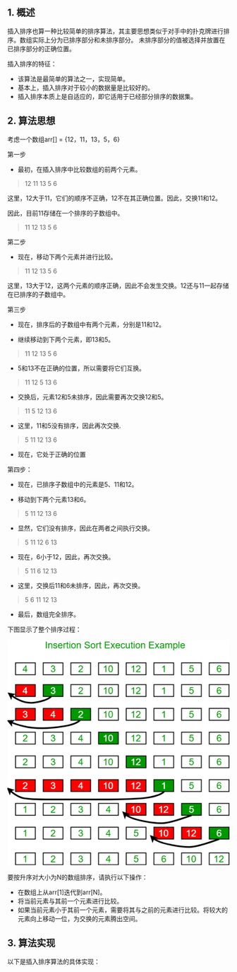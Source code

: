 ## 1. 概述

插入排序也算一种比较简单的排序算法，其主要思想类似于对手中的扑克牌进行排序。数组实际上分为已排序部分和未排序部分。
未排序部分的值被选择并放置在已排序部分的正确位置。

插入排序的特征：

+ 该算法是最简单的算法之一，实现简单。
+ 基本上，插入排序对于较小的数据量是比较好的。
+ 插入排序本质上是自适应的，即它适用于已经部分排序的数据集。

## 2. 算法思想

考虑一个数组arr[] = {12，11，13，5，6}

第一步

+ 最初，在插入排序中比较数组的前两个元素。

> 12 11  13 5 6

这里，12大于11，它们的顺序不正确，12不在其正确位置。因此，交换11和12。

因此，目前11存储在一个排序的子数组中。

> 11 12  13 5 6

第二步

+ 现在，移动下两个元素并进行比较。

> 11  12 13  5 6

这里，13大于12，这两个元素的顺序正确，因此不会发生交换。12还与11一起存储在已排序的子数组中。

第三步

+ 现在，排序后的子数组中有两个元素，分别是11和12。

+ 继续移动到下两个元素，即13和5。

> 11 12 13 5 6

+ 5和13不在正确的位置，所以需要将它们互换。

> 11 12 5 13 6

+ 交换后，元素12和5未排序，因此需要再次交换12和5。

> 11 5 12 13 6

+ 这里，11和5没有排序，因此再次交换.

> 5 11 12 13 6

+ 现在，它处于正确的位置

第四步：

+ 现在，已排序子数组中的元素是5、11和12。

+ 移动到下两个元素13和6。

> 5 11 12 13 6

+ 显然，它们没有排序，因此在两者之间执行交换。

> 5 11 12 6 13

+ 现在，6小于12，因此，再次交换。

> 5 11 6 12 13

+ 这里，交换后11和6未排序，因此，再次交换。

> 5 6 11 12 13

+ 最后，数组完全排序。

下图显示了整个排序过程：

<img src="../assets/InsertionSort.png">

要按升序对大小为N的数组排序，请执行以下操作：

+ 在数组上从arr[1]迭代到arr[N]。
+ 将当前元素与其前一个元素进行比较。
+ 如果当前元素小于其前一个元素，需要将其与之前的元素进行比较。将较大的元素向上移动一位，为交换的元素腾出空间。

## 3. 算法实现

以下是插入排序算法的具体实现：

